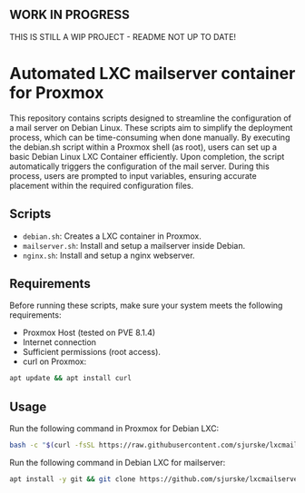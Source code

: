 ## WORK IN PROGRESS
THIS IS STILL A WIP PROJECT - README NOT UP TO DATE!
# Automated LXC mailserver container for Proxmox
This repository contains scripts designed to streamline the configuration of a mail server on Debian Linux. These scripts aim to simplify the deployment process, which can be time-consuming when done manually. By executing the debian.sh script within a Proxmox shell (as root), users can set up a basic Debian Linux LXC Container efficiently. Upon completion, the script automatically triggers the configuration of the mail server. During this process, users are prompted to input variables, ensuring accurate placement within the required configuration files.
## Scripts
- `debian.sh`: Creates a LXC container in Proxmox.
- `mailserver.sh`: Install and setup a mailserver inside Debian.
- `nginx.sh`: Install and setup a nginx webserver.

## Requirements
Before running these scripts, make sure your system meets the following requirements:
- Proxmox Host (tested on PVE 8.1.4)
- Internet connection
- Sufficient permissions (root access).
- curl on Proxmox:
```sh 
apt update && apt install curl
```
## Usage
Run the following command in Proxmox for Debian LXC:
```sh 
bash -c "$(curl -fsSL https://raw.githubusercontent.com/sjurske/lxcmailserverdeb/main/scripts/debian.sh)"
```
Run the following command in Debian LXC for mailserver:
```sh
apt install -y git && git clone https://github.com/sjurske/lxcmailserverdeb.git && cd lxcmailserverdeb && ./start.sh
```
